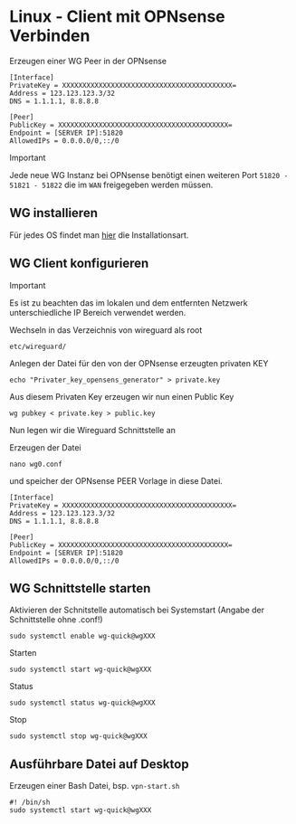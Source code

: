 # Linux - Client mit OPNsense Verbinden

Erzeugen einer WG Peer in der OPNsense

```
[Interface]
PrivateKey = XXXXXXXXXXXXXXXXXXXXXXXXXXXXXXXXXXXXXXXXXX=
Address = 123.123.123.3/32
DNS = 1.1.1.1, 8.8.8.8

[Peer]
PublicKey = XXXXXXXXXXXXXXXXXXXXXXXXXXXXXXXXXXXXXXXXXX=
Endpoint = [SERVER IP]:51820
AllowedIPs = 0.0.0.0/0,::/0
```

> [!IMPORTANT]  
> Jede neue WG Instanz bei OPNsense benötigt einen weiteren Port ```51820 - 51821 - 51822``` die im ```WAN``` freigegeben werden müssen. 


## WG installieren

Für jedes OS findet man [hier](https://www.wireguard.com/install/) die Installationsart.

## WG Client konfigurieren

> [!IMPORTANT]  
> Es ist zu beachten das im lokalen und dem entfernten Netzwerk unterschiedliche IP Bereich verwendet werden.

Wechseln in das Verzeichnis von wireguard als root

```
etc/wireguard/
```

Anlegen der Datei für den von der OPNsense erzeugten privaten KEY
```
echo "Privater_key_opensens_generator" > private.key
```
Aus diesem Privaten Key erzeugen wir nun einen Public Key

```
wg pubkey < private.key > public.key
```

Nun legen wir die Wireguard Schnittstelle an

Erzeugen der Datei 

```
nano wg0.conf
```

und speicher der OPNsense PEER Vorlage in diese Datei.

```
[Interface]
PrivateKey = XXXXXXXXXXXXXXXXXXXXXXXXXXXXXXXXXXXXXXXXXX=
Address = 123.123.123.3/32
DNS = 1.1.1.1, 8.8.8.8

[Peer]
PublicKey = XXXXXXXXXXXXXXXXXXXXXXXXXXXXXXXXXXXXXXXXXX=
Endpoint = [SERVER IP]:51820
AllowedIPs = 0.0.0.0/0,::/0
```

## WG Schnittstelle starten

Aktivieren der Schnitstelle automatisch bei Systemstart (Angabe der Schnittstelle ohne .conf!)

```
sudo systemctl enable wg-quick@wgXXX
```
Starten
```
sudo systemctl start wg-quick@wgXXX
```
Status
```
sudo systemctl status wg-quick@wgXXX
```
Stop
```
sudo systemctl stop wg-quick@wgXXX
```


## Ausführbare Datei auf Desktop

Erzeugen einer Bash Datei, bsp. ```vpn-start.sh```

```
#! /bin/sh
sudo systemctl start wg-quick@wgXXX
```

